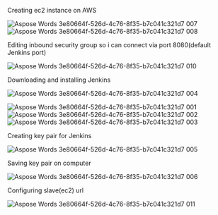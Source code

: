 
Creating ec2 instance on AWS

![Aspose Words 3e80664f-526d-4c76-8f35-b7c041c321d7 007](https://user-images.githubusercontent.com/123966763/220108033-f1504ca1-bb41-4343-862a-11d26743f4b9.png)
![Aspose Words 3e80664f-526d-4c76-8f35-b7c041c321d7 008](https://user-images.githubusercontent.com/123966763/220108094-ed4a3605-045d-4893-a5f6-54fc4e92ebeb.png)

Editing inbound security group so i can connect via port 8080(default Jenkins port)

![Aspose Words 3e80664f-526d-4c76-8f35-b7c041c321d7 010](https://user-images.githubusercontent.com/123966763/220108395-50ba1c5c-28f0-40a2-80b6-ad3848fec475.png)

Downloading and installing Jenkins

![Aspose Words 3e80664f-526d-4c76-8f35-b7c041c321d7 004](https://user-images.githubusercontent.com/123966763/220107442-27aefd45-754e-4de7-9d81-efcf24f65814.png)

![Aspose Words 3e80664f-526d-4c76-8f35-b7c041c321d7 001](https://user-images.githubusercontent.com/123966763/220107209-5b524c5e-a367-432d-91fe-410eda661771.png)
![Aspose Words 3e80664f-526d-4c76-8f35-b7c041c321d7 002](https://user-images.githubusercontent.com/123966763/220107324-6960b4eb-f61a-4225-bedf-a70a88a63ec8.png)
![Aspose Words 3e80664f-526d-4c76-8f35-b7c041c321d7 003](https://user-images.githubusercontent.com/123966763/220107375-311121fa-c3cf-4cc5-a99c-6ab25b137d1e.png)

Creating key pair for Jenkins

![Aspose Words 3e80664f-526d-4c76-8f35-b7c041c321d7 005](https://user-images.githubusercontent.com/123966763/220107562-0febc418-e4a6-4a9b-a6d8-0ac40eeac548.png)

Saving key pair on computer

![Aspose Words 3e80664f-526d-4c76-8f35-b7c041c321d7 006](https://user-images.githubusercontent.com/123966763/220107671-98954f89-83b1-45c9-be36-d488ff229ac7.png)

Configuring slave(ec2) url

![Aspose Words 3e80664f-526d-4c76-8f35-b7c041c321d7 011](https://user-images.githubusercontent.com/123966763/220108512-a02651e7-452b-4a3d-820c-909bc5dfe2fd.png)

